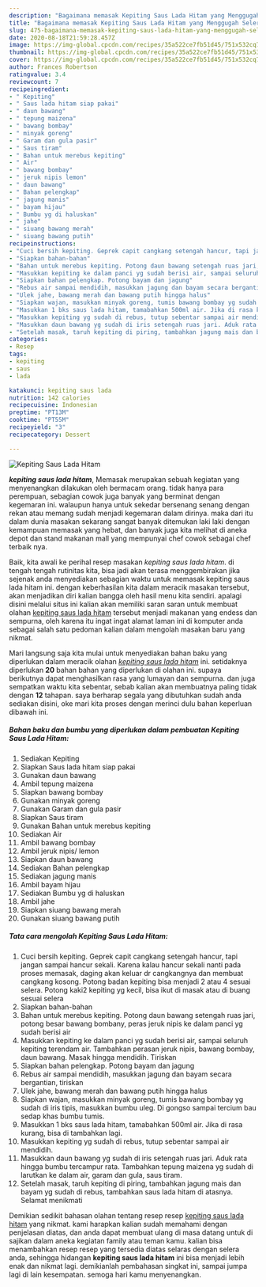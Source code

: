 ```yaml
---
description: "Bagaimana memasak Kepiting Saus Lada Hitam yang Menggugah Selera"
title: "Bagaimana memasak Kepiting Saus Lada Hitam yang Menggugah Selera"
slug: 475-bagaimana-memasak-kepiting-saus-lada-hitam-yang-menggugah-selera
date: 2020-08-18T21:59:28.457Z
image: https://img-global.cpcdn.com/recipes/35a522ce7fb51d45/751x532cq70/kepiting-saus-lada-hitam-foto-resep-utama.jpg
thumbnail: https://img-global.cpcdn.com/recipes/35a522ce7fb51d45/751x532cq70/kepiting-saus-lada-hitam-foto-resep-utama.jpg
cover: https://img-global.cpcdn.com/recipes/35a522ce7fb51d45/751x532cq70/kepiting-saus-lada-hitam-foto-resep-utama.jpg
author: Frances Robertson
ratingvalue: 3.4
reviewcount: 7
recipeingredient:
- " Kepiting"
- " Saus lada hitam siap pakai"
- " daun bawang"
- " tepung maizena"
- " bawang bombay"
- " minyak goreng"
- " Garam dan gula pasir"
- " Saus tiram"
- " Bahan untuk merebus kepiting"
- " Air"
- " bawang bombay"
- " jeruk nipis lemon"
- " daun bawang"
- " Bahan pelengkap"
- " jagung manis"
- " bayam hijau"
- " Bumbu yg di haluskan"
- " jahe"
- " siuang bawang merah"
- " siuang bawang putih"
recipeinstructions:
- "Cuci bersih kepiting. Geprek capit cangkang setengah hancur, tapi jangan sampai hancur sekali. Karena kalau hancur sekali nanti pada proses memasak, daging akan keluar dr cangkangnya dan membuat cangkang kosong. Potong badan kepiting bisa menjadi 2 atau 4 sesuai selera. Potong kaki2 kepiting yg kecil, bisa ikut di masak atau di buang sesuai selera"
- "Siapkan bahan-bahan"
- "Bahan untuk merebus kepiting. Potong daun bawang setengah ruas jari, potong besar bawang bombany, peras jeruk nipis ke dalam panci yg sudah berisi air"
- "Masukkan kepiting ke dalam panci yg sudah berisi air, sampai seluruh kepiting terendam air. Tambahkan perasan jeruk nipis, bawang bombay, daun bawang. Masak hingga mendidih. Tiriskan"
- "Siapkan bahan pelengkap. Potong bayam dan jagung"
- "Rebus air sampai mendidih, masukkan jagung dan bayam secara bergantian, tiriskan"
- "Ulek jahe, bawang merah dan bawang putih hingga halus"
- "Siapkan wajan, masukkan minyak goreng, tumis bawang bombay yg sudah di iris tipis, masukkan bumbu uleg. Di gongso sampai tercium bau sedap khas bumbu tumis."
- "Masukkan 1 bks saus lada hitam, tamabahkan 500ml air. Jika di rasa kurang, bisa di tambahkan lagi."
- "Masukkan kepiting yg sudah di rebus, tutup sebentar sampai air mendidih."
- "Masukkan daun bawang yg sudah di iris setengah ruas jari. Aduk rata hingga bumbu tercampur rata. Tambahkan tepung maizena yg sudah di larutkan ke dalam air, garam dan gula, saus tiram."
- "Setelah masak, taruh kepiting di piring, tambahkan jagung mais dan bayam yg sudah di rebus, tambahkan saus lada hitam di atasnya. Selamat menikmati"
categories:
- Resep
tags:
- kepiting
- saus
- lada

katakunci: kepiting saus lada 
nutrition: 142 calories
recipecuisine: Indonesian
preptime: "PT13M"
cooktime: "PT55M"
recipeyield: "3"
recipecategory: Dessert

---
```



![Kepiting Saus Lada Hitam](https://img-global.cpcdn.com/recipes/35a522ce7fb51d45/751x532cq70/kepiting-saus-lada-hitam-foto-resep-utama.jpg)

<b><i>kepiting saus lada hitam</i></b>, Memasak merupakan sebuah kegiatan yang menyenangkan dilakukan oleh bermacam orang. tidak hanya para perempuan, sebagian cowok juga banyak yang berminat dengan kegemaran ini. walaupun hanya untuk sekedar bersenang senang dengan rekan atau memang sudah menjadi kegemaran dalam dirinya. maka dari itu dalam dunia masakan sekarang sangat banyak ditemukan laki laki dengan kemampuan memasak yang hebat, dan banyak juga kita melihat di aneka depot dan stand makanan mall yang mempunyai chef cowok sebagai chef terbaik nya.

Baik, kita awali ke perihal resep masakan <i>kepiting saus lada hitam</i>. di tengah tengah rutinitas kita, bisa jadi akan terasa menggembirakan jika sejenak anda menyediakan sebagian waktu untuk memasak kepiting saus lada hitam ini. dengan keberhasilan kita dalam meracik masakan tersebut, akan menjadikan diri kalian bangga oleh hasil menu kita sendiri. apalagi disini melalui situs ini kalian akan memiliki saran saran untuk membuat olahan <u>kepiting saus lada hitam</u> tersebut menjadi makanan yang endess dan sempurna, oleh karena itu ingat ingat alamat laman ini di komputer anda sebagai salah satu pedoman kalian dalam mengolah masakan baru yang nikmat.




Mari langsung saja kita mulai untuk menyediakan bahan baku yang diperlukan dalam meracik olahan <u><i>kepiting saus lada hitam</i></u> ini. setidaknya diperlukan <b>20</b> bahan bahan yang diperlukan di olahan ini. supaya berikutnya dapat menghasilkan rasa yang lumayan dan sempurna. dan juga sempatkan waktu kita sebentar, sebab kalian akan membuatnya paling tidak dengan <b>12</b> tahapan. saya berharap segala yang dibutuhkan sudah anda sediakan disini, oke mari kita proses dengan merinci dulu bahan keperluan dibawah ini.

<!--inarticleads1-->

##### Bahan baku dan bumbu yang diperlukan dalam pembuatan Kepiting Saus Lada Hitam:

1. Sediakan  Kepiting
1. Siapkan  Saus lada hitam siap pakai
1. Gunakan  daun bawang
1. Ambil  tepung maizena
1. Siapkan  bawang bombay
1. Gunakan  minyak goreng
1. Gunakan  Garam dan gula pasir
1. Siapkan  Saus tiram
1. Gunakan  Bahan untuk merebus kepiting
1. Sediakan  Air
1. Ambil  bawang bombay
1. Ambil  jeruk nipis/ lemon
1. Siapkan  daun bawang
1. Sediakan  Bahan pelengkap
1. Sediakan  jagung manis
1. Ambil  bayam hijau
1. Sediakan  Bumbu yg di haluskan
1. Ambil  jahe
1. Siapkan  siuang bawang merah
1. Gunakan  siuang bawang putih




<!--inarticleads2-->

##### Tata cara mengolah Kepiting Saus Lada Hitam:

1. Cuci bersih kepiting. Geprek capit cangkang setengah hancur, tapi jangan sampai hancur sekali. Karena kalau hancur sekali nanti pada proses memasak, daging akan keluar dr cangkangnya dan membuat cangkang kosong. Potong badan kepiting bisa menjadi 2 atau 4 sesuai selera. Potong kaki2 kepiting yg kecil, bisa ikut di masak atau di buang sesuai selera
1. Siapkan bahan-bahan
1. Bahan untuk merebus kepiting. Potong daun bawang setengah ruas jari, potong besar bawang bombany, peras jeruk nipis ke dalam panci yg sudah berisi air
1. Masukkan kepiting ke dalam panci yg sudah berisi air, sampai seluruh kepiting terendam air. Tambahkan perasan jeruk nipis, bawang bombay, daun bawang. Masak hingga mendidih. Tiriskan
1. Siapkan bahan pelengkap. Potong bayam dan jagung
1. Rebus air sampai mendidih, masukkan jagung dan bayam secara bergantian, tiriskan
1. Ulek jahe, bawang merah dan bawang putih hingga halus
1. Siapkan wajan, masukkan minyak goreng, tumis bawang bombay yg sudah di iris tipis, masukkan bumbu uleg. Di gongso sampai tercium bau sedap khas bumbu tumis.
1. Masukkan 1 bks saus lada hitam, tamabahkan 500ml air. Jika di rasa kurang, bisa di tambahkan lagi.
1. Masukkan kepiting yg sudah di rebus, tutup sebentar sampai air mendidih.
1. Masukkan daun bawang yg sudah di iris setengah ruas jari. Aduk rata hingga bumbu tercampur rata. Tambahkan tepung maizena yg sudah di larutkan ke dalam air, garam dan gula, saus tiram.
1. Setelah masak, taruh kepiting di piring, tambahkan jagung mais dan bayam yg sudah di rebus, tambahkan saus lada hitam di atasnya. Selamat menikmati




Demikian sedikit bahasan olahan tentang resep resep <u>kepiting saus lada hitam</u> yang nikmat. kami harapkan kalian sudah memahami dengan penjelasan diatas, dan anda dapat membuat ulang di masa datang untuk di sajikan dalam aneka kegiatan family atau teman kamu. kalian bisa menambahkan resep resep yang tersedia diatas selaras dengan selera anda, sehingga hidangan <b>kepiting saus lada hitam</b> ini bisa menjadi lebih enak dan nikmat lagi. demikianlah pembahasan singkat ini, sampai jumpa lagi di lain kesempatan. semoga hari kamu menyenangkan.
